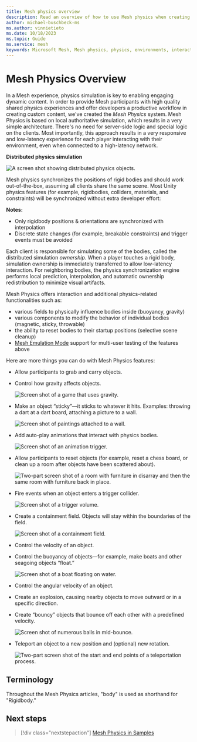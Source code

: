 ```yaml
---
title: Mesh physics overview
description: Read an overview of how to use Mesh physics when creating Environments for Mesh.
author: michael-buschbeck-ms
ms.author: vinnietieto
ms.date: 10/18/2023
ms.topic: Guide
ms.service: mesh
keywords: Microsoft Mesh, Mesh physics, physics, environments, interactions, interactables, avatars, anchors, tethers, triggers, trigger volumes, grab, hold, throw
---
```


# Mesh Physics Overview

In a Mesh experience, physics simulation is key to enabling engaging dynamic content. In order to provide Mesh participants with high quality shared physics experiences and offer developers a productive workflow in creating custom content, we've created the *Mesh Physics* system. Mesh Physics is based on local authoritative simulation, which results in a very simple architecture. There's no need for server-side logic and special logic on the clients. Most importantly, this approach results in a very responsive and low-latency experience for each player interacting with their environment, even when connected to a high-latency network.

**Distributed physics simulation**

![A screen shot showing distributed physics objects.](../../../media/physics-interactions/002_20220718_133302_image.png)

Mesh physics synchronizes the positions of rigid bodies and should work out-of-the-box, assuming all clients share the same scene. Most Unity physics features (for example, rigidbodies, colliders, materials, and constraints)  will be synchronized without extra developer effort:

**Notes:**

* Only rigidbody positions & orientations are synchronized with interpolation
* Discrete state changes (for example, breakable constraints) and trigger events must be avoided

Each client is responsible for simulating some of the bodies, called the distributed simulation *ownership*. When a player touches a rigid body, simulation ownership is immediately transferred to allow low-latency interaction. For neighboring bodies, the physics synchronization engine performs local prediction, interpolation, and automatic ownership redistribution to minimize visual artifacts.

Mesh Physics offers interaction and additional physics-related functionalities such as:

* various fields to physically influence bodies inside (buoyancy, gravity)
* various components to modify the behavior of individual bodies (magnetic, sticky, throwable)
* the ability to reset bodies to their startup positions (selective scene cleanup)
* [Mesh Emulation Mode](../../debug-and-optimize-performance/mesh-emulator.md) support for multi-user testing of the features above

Here are more things you can do with Mesh Physics features:

* Allow participants to grab and carry objects.

* Control how gravity affects objects.

    ![Screen shot of a game that uses gravity.](../../../media/physics-interactions/105-ball-drop.png)

* Make an object “sticky”—it sticks to whatever it hits. Examples: throwing a dart at a dart board, attaching a picture to a wall.

    ![Screen shot of paintings attached to a wall.](../../../media/physics-interactions/003-sticky-pictures.png)

* Add auto-play animations that interact with physics bodies.

    ![Screen shot of an animation trigger.](../../../media/physics-interactions/010-animation-trigger.png)

* Allow participants to reset objects (for example, reset a chess board, or clean up a room after objects have been scattered about).

    ![Two-part screen shot of a room with furniture in disarray and then the same room with furniture back in place.](../../../media/physics-interactions/002-rearrange.png)

* Fire events when an object enters a trigger collider.

    ![Screen shot of a trigger volume.](../../../media/physics-interactions/030-trigger-volume.png)

* Create a containment field. Objects will stay within the boundaries of the field.

    ![Screen shot of a containment field.](../../../media/physics-interactions/061-containment-field-in-scene-view.png)

* Control the velocity of an object.

* Control the buoyancy of objects&mdash;for example, make boats and other seagoing objects “float.”

    ![Screen shot of a boat floating on water.](../../../media/physics-interactions/007-buoyancy-field.png)

* Control the angular velocity of an object.

* Create an explosion, causing nearby objects to move outward or in a specific direction.

* Create “bouncy” objects that bounce off each other with a predefined velocity.

    ![Screen shot of numerous balls in mid-bounce.](../../../media/physics-interactions/006-balls-bounce.png)

* Teleport an object to a new position and (optional) new rotation.

    ![Two-part screen shot of the start and end points of a teleportation process.](../../../media/physics-interactions/034-teleport-path.png)

## Terminology

Throughout the Mesh Physics articles, "body" is used as shorthand for "Rigidbody."

## Next steps

> [!div class="nextstepaction"]
> [Mesh Physics in Samples](mesh-physics-in-samples.md)